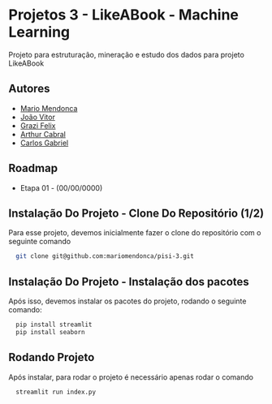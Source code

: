 # Projetos 3 - LikeABook - Machine Learning

Projeto para estruturação, mineração e estudo dos dados para projeto LikeABook

## Autores

- [Mario Mendonca](https://github.com/mariomendonca)
- [João Vitor](https://github.com/joaovitora7)
- [Grazi Felix](https://github.com/grazifelix)
- [Arthur Cabral](https://github.com/cabralarthur)
- [Carlos Gabriel](https://github.com/carlosgabriel311)

## Roadmap

- Etapa 01 - (00/00/0000)

## Instalação Do Projeto - Clone Do Repositório (1/2)

Para esse projeto, devemos inicialmente fazer o clone do repositório com o seguinte comando

```bash
  git clone git@github.com:mariomendonca/pisi-3.git
```

## Instalação Do Projeto - Instalação dos pacotes

Após isso, devemos instalar os pacotes do projeto, rodando o seguinte comando:

```bash
  pip install streamlit
  pip install seaborn
```

## Rodando Projeto

Após instalar, para rodar o projeto é necessário apenas rodar o comando

```bash
  streamlit run index.py
```
